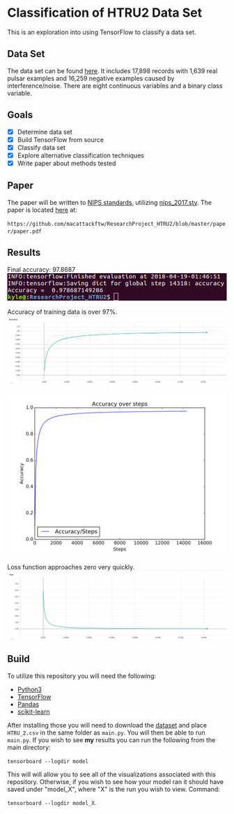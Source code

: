 # Classification of HTRU2 Data Set
This is an exploration into using TensorFlow to classify a data set.

## Data Set
The data set can be found [here](https://archive.ics.uci.edu/ml/datasets/HTRU2 "UCI Machine Learning Repository"). 
It includes 17,898 records with 1,639 real pulsar examples and 16,259 negative examples caused by interference/noise.
There are eight continuous variables and a binary class variable.

## Goals
- [x] Determine data set
- [x] Build TensorFlow from source
- [x] Classify data set
- [x] Explore alternative classification techniques
- [x] Write paper about methods tested

## Paper
The paper will be written to [NIPS standards](https://nips.cc/Conferences/2017/PaperInformation/StyleFiles), utilizing [nips_2017.sty](https://media.nips.cc/Conferences/NIPS2017/Styles/nips_2017.sty). The paper is located [here](https://github.com/macattackftw/ResearchProject_HTRU2/blob/master/paper/paper.pdf) at:

`https://github.com/macattackftw/ResearchProject_HTRU2/blob/master/paper/paper.pdf`


## Results
Final accuracy: 97.8687
![Accuracy averaged over 20 runs](paper/images/accuracy_percent_small.png "Average accuracy")

Accuracy of training data is over 97%.
![Accuracy over training data](paper/images/Accuracy_smoothed.png "Training accuracy, smoothed")


![Accuracy over training data](paper/images/Accuracy.svg "Training accuracy")


Loss function approaches zero very quickly.
![Loss while training data](paper/images/Loss_smoothed.png "Loss Progression")

## Build
To utilize this repository you will need the following:
- [Python3](https://www.python.org/download/releases/3.0/)
- [TensorFlow](https://www.tensorflow.org/)
- [Pandas](http://pandas.pydata.org/)
- [scikit-learn](http://scikit-learn.org/stable/)

After installing those you will need to download the [dataset](https://archive.ics.uci.edu/ml/machine-learning-databases/00372/HTRU2.zip) and place `HTRU_2.csv` in the same folder 
as `main.py`. You will then be able to run `main.py`. If you wish to see **my** results 
you can run the following from the main directory: 

`tensorboard --logdir model` 

This will will allow you to see all of the visualizations associated with this repository. 
Otherwise, if you wish to see how your model ran it should have saved under "model_X", 
where "X" is the run you wish to view. Command: 

`tensorboard --logdir model_X`.
